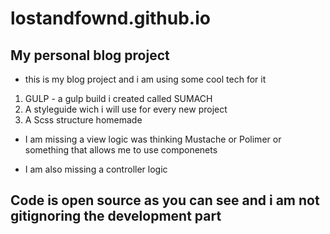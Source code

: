 # lostandfownd.github.io

## My personal blog project
- this is my blog project and i am using some cool tech for it

1. GULP - a gulp build i created called SUMACH
2. A styleguide wich i will use for every new project
3. A Scss structure homemade

- I am missing a view logic was thinking Mustache or Polimer or something that allows me to use componenets

- I am also missing a controller logic


## Code is open source as you can see and i am not gitignoring the development part 
